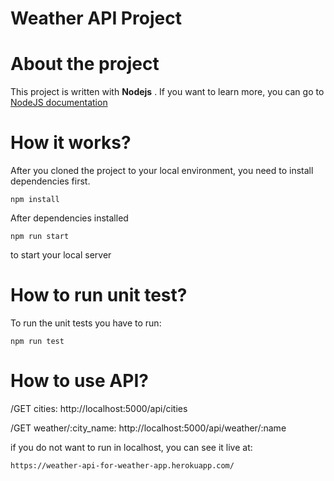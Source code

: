 # Weather API Project

# About the project

This project is written with **Nodejs** . If you want to learn more, you can go to [NodeJS documentation](https://nodejs.org/en/)

# How it works?

After you cloned the project to your local environment, you need to install dependencies first.

    npm install
After dependencies installed

    npm run start
to start your local server

# How to run unit test?

To run the unit tests you have to run:

    npm run test

# How to use API?

/GET cities:
  http://localhost:5000/api/cities

/GET weather/:city_name:
  http://localhost:5000/api/weather/:name

if you do not want to run in localhost, you can see it live at:

    https://weather-api-for-weather-app.herokuapp.com/
